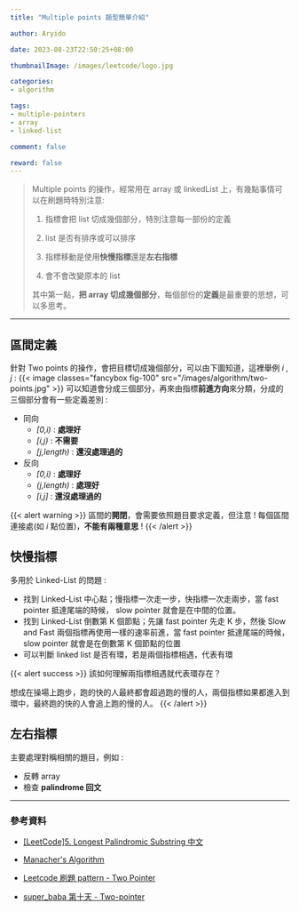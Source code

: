```yaml
---
title: "Multiple points 題型簡單介紹"

author: Aryido

date: 2023-08-23T22:50:25+08:00

thumbnailImage: /images/leetcode/logo.jpg

categories:
- algorithm

tags:
- multiple-pointers
- array
- linked-list

comment: false

reward: false
---
```

<!--BODY-->
> Multiple points 的操作，經常用在 array 或 linkedList 上，有幾點事情可以在刷題時特別注意:
> 1. 指標會把 list 切成幾個部分，特別注意每一部份的定義
>
> 2. list 是否有排序或可以排序
>
> 3. 指標移動是使用**快慢指標**還是**左右指標**
>
> 4. 會不會改變原本的 list
>
> 其中第一點，**把 array 切成幾個部分**，每個部份的**定義**是最重要的思想，可以多思考。

<!--more-->
---

## 區間定義
針對 Two points 的操作，會把目標切成幾個部分，可以由下圖知道，這裡舉例 *i* , *j* :
{{< image classes="fancybox fig-100" src="/images/algorithm/two-points.jpg" >}}
可以知道會分成三個部分，再來由指標**前進方向**來分類，分成的三個部分會有一些定義差別 :

- 同向
    - *[0,i)* : **處理好**
    - *[i,j)* : **不需要**
    - *[j,length)* : **還沒處理過的**
- 反向
    - *[0,i)* : **處理好**
    - *(j,length)* : **處理好**
    - *[i,j]* : **還沒處理過的**

{{< alert warning >}}
區間的**開閉**，會需要依照題目要求定義，但注意 ! 每個區間連接處(如 *i* 點位置)，**不能有兩種意思** !
{{< /alert >}}

## 快慢指標
多用於 Linked-List 的問題 :
- 找到 Linked-List 中心點；慢指標一次走一步，快指標一次走兩步，當 fast pointer 抵達尾端的時候， slow pointer 就會是在中間的位置。
- 找到 Linked-List 倒數第 K 個節點；先讓 fast pointer 先走 K 步，然後 Slow and Fast 兩個指標再使用一樣的速率前進，當 fast pointer 抵達尾端的時候， slow pointer 就會是在倒數第 K 個節點的位置
- 可以判斷 linked list 是否有環，若是兩個指標相遇，代表有環

{{< alert success >}}
該如何理解兩指標相遇就代表環存在？

想成在操場上跑步，跑的快的人最終都會超過跑的慢的人，兩個指標如果都進入到環中，最終跑的快的人會追上跑的慢的人。
{{< /alert >}}


## 左右指標
主要處理對稱相關的題目，例如 :
- 反轉 array
- 檢查 **palindrome 回文**



---

### 參考資料

- [[LeetCode]5. Longest Palindromic Substring 中文](https://www.youtube.com/watch?v=ZnzvU03HtYk)

- [Manacher's Algorithm](https://www.cnblogs.com/grandyang/p/4464476.html)

- [Leetcode 刷題 pattern - Two Pointer](https://blog.techbridge.cc/2019/08/30/leetcode-pattern-two-pointer/)

- [super_baba 第十天 - Two-pointer ](https://ithelp.ithome.com.tw/articles/10262277)
